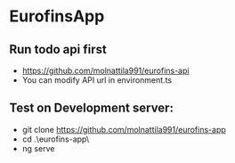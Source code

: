 # EurofinsApp

## Run todo api first
- https://github.com/molnattila991/eurofins-api
- You can modify API url in environment.ts

## Test on Development server:

- git clone https://github.com/molnattila991/eurofins-app
- cd .\eurofins-app\
- ng serve
